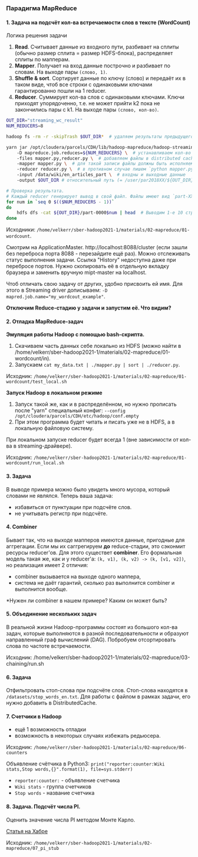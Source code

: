 ### Парадигма MapReduce

#### 1. Задача на подсчёт кол-ва встречаемости слов в тексте (WordCount)

Логика решения задачи
1. **Read**. Считывает данные из входного пути, разбивает на сплиты (обычно размер сплита = размер HDFS-блока), распределяет сплиты по мапперам.
2. **Mapper**. Получает на вход данные построчно и разбивает по словам. На выходе пары `(слово, 1)`.
3. **Shuffle & sort**. Сортирует данные по ключу (слово) и передаёт их в таком виде, чтоб все строки с одинаковыми ключами гарантированно пошли на 1 reducer.
3. **Reducer**. Суммирует кол-ва слов с одинаковыми ключами. Ключи приходят упорядоченно, т.е. не может прийти k2 пока не закончились пары с k1. На выходе пары `(слово, кол-во)`.

```bash
OUT_DIR="streaming_wc_result"
NUM_REDUCERS=8

hadoop fs -rm -r -skipTrash $OUT_DIR*  # удаляем результаты предыдущего запуска (HDFS не перезаписывает данные поэтому без удаления выдаст ошибку о том, что путь занят).

yarn jar /opt/cloudera/parcels/CDH/lib/hadoop-mapreduce/hadoop-streaming.jar \  # подключаем jar-файл с инструментами Hadoop Streaming
    -D mapreduce.job.reduces=${NUM_REDUCERS} \  # устанавливаем кол-во reducer'ов в задаче
    -files mapper.py,reducer.py \  # добавляем файлы в distributed cache чтоб каждая нода имела к ним доступ
    -mapper mapper.py \  # для такой записи файлы должны быть исполняемыми
    -reducer reducer.py \  # в противном случае пишем `python mapper.py`, `bash mapper.py` в зависимости о того, на чём написан код.
    -input /data/wiki/en_articles_part \  # входны и выходные данные
    -output $OUT_DIR # относительный путь (= /user/par2018XX/${OUT_DIR})

# Проверка результата.
# Каждый reducer генерирует вывод в свой файл. Файлы имеют вид `part-XXXXX`.
for num in `seq 0 $(($NUM_REDUCERS - 1))`
do
    hdfs dfs -cat ${OUT_DIR}/part-0000$num | head  # Выводим 1-е 10 строк из каждого файла. 
done
```
Исходники: `/home/velkerr/sber-hadoop2021-1/materials/02-mapreduce/01-wordcount`.

Смотрим на ApplicationMaster. http://localhost:8088/cluster (если зашли без переброса порта 8088 - перезайдите ещё раз). Можно отслеживать статус выполнения задачи.
Ссылка "History" недоступна даже при перебросе портов. Нужно скопировать её в отдельную вкладку браузера и заменить вручную mipt-master на localhost.

Чтоб отличать свою задачу от других, удобно присвоить ей имя. Для этого в Streaming driver дописываем: `-D mapred.job.name="my_wordcout_example"`.

**Отключим Reduce-стадию у задачи и запустим её. Что видим?**

#### 2. Отладка MapReduce-задач

**Эмуляция работы Hadoop с помощью bash-скрипта.**

1. Скачиваем часть данных себе локально из HDFS (можно найти в /home/velkerr/sber-hadoop2021-1/materials/02-mapreduce/01-wordcount/in).
2. Запускаем `cat my_data.txt | ./mapper.py | sort | ./reducer.py`.

Исходник: `/home/velkerr/sber-hadoop2021-1/materials/02-mapreduce/01-wordcount/test_local.sh`

**Запуск Hadoop в локальном режиме** 

1. Запуск такой же, как и в распределённом, но нужно прописать после "yarn" специальный конфиг: `--config /opt/cloudera/parcels/CDH/etc/hadoop/conf.empty`
2. При этом программа будет читать и писать уже не в HDFS, а в локальную файловую систему.

При локальном запуске reducer будет всегда 1 (вне зависимости от кол-ва в streaming-драйвере).

Исходник: `/home/velkerr/sber-hadoop2021-1/materials/02-mapreduce/01-wordcount/run_local.sh`

#### 3. Задача
В выводе примера можно было увидеть много мусора, который словами не являлся. Теперь ваша задача:
- избавиться от пунктуации при подсчёте слов.
- не учитывать регистр при подсчёте.

#### 4. Combiner
Бывает так, что на выходе мапперов имеются данные, пригодные для аггрегации. Если мы их саггрегируем **до** reduce-стадии, это сэконмит ресурсы reducer'ов. Для этого существет **combiner**. Его формальная модель такая же, как и у reducer'a: `(k, v1), (k, v2) -> (k, [v1, v2])`, но реализация имеет 2 отличия:
* combiner вызывается на выходе одного маппера,
* система не даёт гарантий, сколько раз выполнится combiner и выполнится вообще.

*Нужен ли combiner в нашем примере? Каким он может быть?

#### 5. Объединение нескольких задач
В реальной жизни Hadoop-программы состоят из большого кол-ва задач, которые выполняются в разной последовательности и образуют направленный граф вычислений (DAG). Побробуем отсортировать слова по частоте встречаемости. 

Исходник: /home/velkerr/sber-hadoop2021-1/materials/02-mapreduce/03-chaining/run.sh

#### 6. Задача
Отфильтровать стоп-слова при подсчёте слов. Стоп-слова находятся в `/datasets/stop_words_en.txt`. Для работы с файлом в рамках задачи, его нужно добавить в DistributedCache.

#### 7. Счетчики в Hadoop
 - ещё 1 возможность отладки
 - возможность в некоторых случаях избежать редьюсера.
 
Исходник: `/home/velkerr/sber-hadoop2021-1/materials/02-mapreduce/06-counters`

Объявление счётчика в Python3: `print("reporter:counter:Wiki stats,Stop words,{}".format(1), file=sys.stderr)`
* `reporter:counter:` - объявление счетчика
* `Wiki stats` - группа счетчиков
* `Stop words` - название счетчика

#### 8. Задача. Подсчёт числа PI.
Оценить значение числа PI методом Монте Карло. 

[Статья на Хабре](https://habr.com/ru/post/128454/)

Исходник: `/home/velkerr/sber-hadoop2021-1/materials/02-mapreduce/07_pi_stub`

